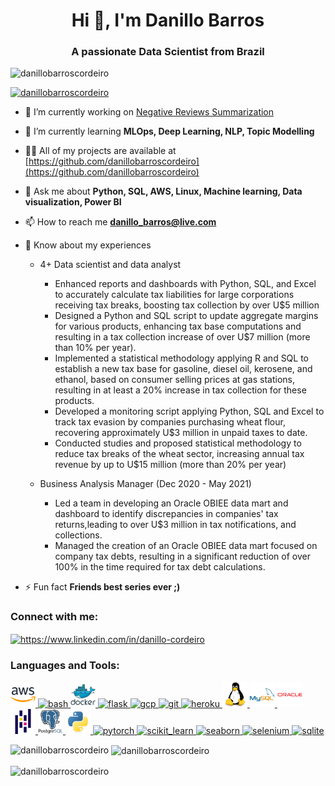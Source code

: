 <h1 align="center">Hi 👋, I'm Danillo Barros</h1>
<h3 align="center">A passionate Data Scientist from Brazil</h3>

<p align="left"> <img src="https://komarev.com/ghpvc/?username=danillobarroscordeiro&label=Profile%20views&color=0e75b6&style=flat" alt="danillobarroscordeiro" /> </p>

<p align="left"> <a href="https://github.com/ryo-ma/github-profile-trophy"><img src="https://github-profile-trophy.vercel.app/?username=danillobarroscordeiro" alt="danillobarroscordeiro" /></a> </p>

- 🔭 I’m currently working on [Negative Reviews Summarization](https://github.com/danillobarroscordeiro/topic_modelling_negative_reviews)

- 🌱 I’m currently learning **MLOps, Deep Learning, NLP, Topic Modelling**

- 👨‍💻 All of my projects are available at [https://github.com/danillobarroscordeiro](https://github.com/danillobarroscordeiro)

- 💬 Ask me about **Python, SQL, AWS, Linux, Machine learning, Data visualization, Power BI**

- 📫 How to reach me **danillo_barros@live.com**

- 📄 Know about my experiences
    - 4+ Data scientist and data analyst
        - Enhanced reports and dashboards with Python, SQL, and Excel to accurately calculate tax liabilities for
        large corporations receiving tax breaks, boosting tax collection by over U$5 million
        - Designed a Python and SQL script to update aggregate margins for various products, enhancing tax base
        computations and resulting in a tax collection increase of over U$7 million (more than 10% per year).
        - Implemented a statistical methodology applying R and SQL to establish a new tax base for gasoline, diesel
        oil, kerosene, and ethanol, based on consumer selling prices at gas stations, resulting in at least a 20%
        increase in tax collection for these products.
        - Developed a monitoring script applying Python, SQL and Excel to track tax evasion by companies
        purchasing wheat flour, recovering approximately U$3 million in unpaid taxes to date.
        - Conducted studies and proposed statistical methodology to reduce tax breaks of the wheat sector,
        increasing annual tax revenue by up to U$15 million (more than 20% per year)      

    - Business Analysis Manager (Dec 2020 - May 2021)
        - Led a team in developing an Oracle OBIEE data mart and dashboard to identify discrepancies in
        companies' tax returns,leading to over U$3 million in tax notifications, and collections.
        - Managed the creation of an Oracle OBIEE data mart focused on company tax debts, resulting in a
        significant reduction of over 100% in the time required for tax debt calculations.

- ⚡ Fun fact **Friends best series ever ;)**

<h3 align="left">Connect with me:</h3>
<p align="left">
<a href="https://linkedin.com/in/https://www.linkedin.com/in/danillo-cordeiro" target="blank"><img align="center" src="https://raw.githubusercontent.com/rahuldkjain/github-profile-readme-generator/master/src/images/icons/Social/linked-in-alt.svg" alt="https://www.linkedin.com/in/danillo-cordeiro" height="30" width="40" /></a>
</p>

<h3 align="left">Languages and Tools:</h3>
<p align="left"> <a href="https://aws.amazon.com" target="_blank" rel="noreferrer"> <img src="https://raw.githubusercontent.com/devicons/devicon/master/icons/amazonwebservices/amazonwebservices-original-wordmark.svg" alt="aws" width="40" height="40"/> </a> <a href="https://www.gnu.org/software/bash/" target="_blank" rel="noreferrer"> <img src="https://www.vectorlogo.zone/logos/gnu_bash/gnu_bash-icon.svg" alt="bash" width="40" height="40"/> </a> <a href="https://www.docker.com/" target="_blank" rel="noreferrer"> <img src="https://raw.githubusercontent.com/devicons/devicon/master/icons/docker/docker-original-wordmark.svg" alt="docker" width="40" height="40"/> </a> <a href="https://flask.palletsprojects.com/" target="_blank" rel="noreferrer"> <img src="https://www.vectorlogo.zone/logos/pocoo_flask/pocoo_flask-icon.svg" alt="flask" width="40" height="40"/> </a> <a href="https://cloud.google.com" target="_blank" rel="noreferrer"> <img src="https://www.vectorlogo.zone/logos/google_cloud/google_cloud-icon.svg" alt="gcp" width="40" height="40"/> </a> <a href="https://git-scm.com/" target="_blank" rel="noreferrer"> <img src="https://www.vectorlogo.zone/logos/git-scm/git-scm-icon.svg" alt="git" width="40" height="40"/> </a> <a href="https://heroku.com" target="_blank" rel="noreferrer"> <img src="https://www.vectorlogo.zone/logos/heroku/heroku-icon.svg" alt="heroku" width="40" height="40"/> </a> <a href="https://www.linux.org/" target="_blank" rel="noreferrer"> <img src="https://raw.githubusercontent.com/devicons/devicon/master/icons/linux/linux-original.svg" alt="linux" width="40" height="40"/> </a> <a href="https://www.mysql.com/" target="_blank" rel="noreferrer"> <img src="https://raw.githubusercontent.com/devicons/devicon/master/icons/mysql/mysql-original-wordmark.svg" alt="mysql" width="40" height="40"/> </a> <a href="https://www.oracle.com/" target="_blank" rel="noreferrer"> <img src="https://raw.githubusercontent.com/devicons/devicon/master/icons/oracle/oracle-original.svg" alt="oracle" width="40" height="40"/> </a> <a href="https://pandas.pydata.org/" target="_blank" rel="noreferrer"> <img src="https://raw.githubusercontent.com/devicons/devicon/2ae2a900d2f041da66e950e4d48052658d850630/icons/pandas/pandas-original.svg" alt="pandas" width="40" height="40"/> </a> <a href="https://www.postgresql.org" target="_blank" rel="noreferrer"> <img src="https://raw.githubusercontent.com/devicons/devicon/master/icons/postgresql/postgresql-original-wordmark.svg" alt="postgresql" width="40" height="40"/> </a> <a href="https://www.python.org" target="_blank" rel="noreferrer"> <img src="https://raw.githubusercontent.com/devicons/devicon/master/icons/python/python-original.svg" alt="python" width="40" height="40"/> </a> <a href="https://pytorch.org/" target="_blank" rel="noreferrer"> <img src="https://www.vectorlogo.zone/logos/pytorch/pytorch-icon.svg" alt="pytorch" width="40" height="40"/> </a> <a href="https://scikit-learn.org/" target="_blank" rel="noreferrer"> <img src="https://upload.wikimedia.org/wikipedia/commons/0/05/Scikit_learn_logo_small.svg" alt="scikit_learn" width="40" height="40"/> </a> <a href="https://seaborn.pydata.org/" target="_blank" rel="noreferrer"> <img src="https://seaborn.pydata.org/_images/logo-mark-lightbg.svg" alt="seaborn" width="40" height="40"/> </a> <a href="https://www.selenium.dev" target="_blank" rel="noreferrer"> <img src="https://raw.githubusercontent.com/detain/svg-logos/780f25886640cef088af994181646db2f6b1a3f8/svg/selenium-logo.svg" alt="selenium" width="40" height="40"/> </a> <a href="https://www.sqlite.org/" target="_blank" rel="noreferrer"> <img src="https://www.vectorlogo.zone/logos/sqlite/sqlite-icon.svg" alt="sqlite" width="40" height="40"/> </a> </p>

<p><img align="left" src="https://github-readme-stats.vercel.app/api/top-langs?username=danillobarroscordeiro&show_icons=true&locale=en&layout=compact" alt="danillobarroscordeiro" /></p>

<p>&nbsp;<img align="center" src="https://github-readme-stats.vercel.app/api?username=danillobarroscordeiro&show_icons=true&locale=en" alt="danillobarroscordeiro" /></p>

<p><img align="center" src="https://github-readme-streak-stats.herokuapp.com/?user=danillobarroscordeiro&" alt="danillobarroscordeiro" /></p>
